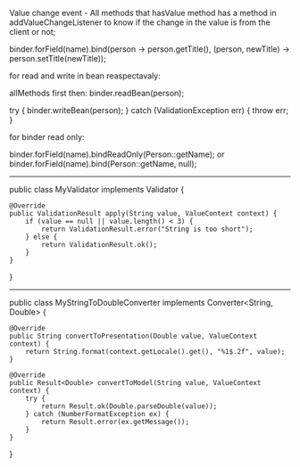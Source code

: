 Value change event - All methods that hasValue method has a method in addValueChangeListener to know if the change in the value is from
the client or not;

binder.forField(name).bind(person -> person.getTitle(),
                (person, newTitle) -> person.setTitle(newTitle));

for read and write in bean reaspectavaly:

allMethods first then:
binder.readBean(person);

try {
    binder.writeBean(person);
} catch (ValidationException err) {
    throw err;
}

for binder read only:

binder.forField(name).bindReadOnly(Person::getName);
or
binder.forField(name).bind(Person::getName, null);

------------------------------------------------------------------------------------

public class MyValidator implements Validator<String> {
    
    @Override
    public ValidationResult apply(String value, ValueContext context) {
        if (value == null || value.length() < 3) {
            return ValidationResult.error("String is too short");
        } else {
            return ValidationResult.ok();
        }
    }
}

-----------------------------------------------------------------------------------

public class MyStringToDoubleConverter implements Converter<String, Double> {

    @Override
    public String convertToPresentation(Double value, ValueContext context) {
        return String.format(context.getLocale().get(), "%1$.2f", value);
    }

    @Override
    public Result<Double> convertToModel(String value, ValueContext context) {
        try {
            return Result.ok(Double.parseDouble(value));
        } catch (NumberFormatException ex) {
            return Result.error(ex.getMessage());
        }
    }
}
            
